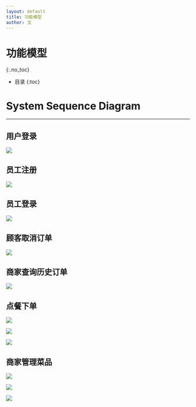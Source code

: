 ```yaml
---
layout: default
title: 功能模型
author: 戈
---
```


# 功能模型
{:.no_toc}

* 目录
{:toc}

# System Sequence Diagram
---

## 用户登录

![][1]

## 员工注册

![][2]

## 员工登录

![][3]

## 顾客取消订单

![][4]


## 商家查询历史订单

![][5]

## 点餐下单

![][6]

![][7]

![][8]

## 商家管理菜品

![][9]

![][10]

![][11]


[1]:images/sys-sequence-diagram/user_login.png

[2]:images/sys-sequence-diagram/staff_register.png

[3]:images/sys-sequence-diagram/staff_login.png

[4]:images/sys-sequence-diagram/consumer_cancel_order.png

[5]:images/sys-sequence-diagram/admin_query_order.png

[6]:images/sys-sequence-diagram/order.png

[7]:images/sys-sequence-diagram/accept_order.png

[8]:images/sys-sequence-diagram/refuse_order.png

[9]:images/sys-sequence-diagram/admin_add_dishes.png

[10]:images/sys-sequence-diagram/admin_delete_dishes.png

[11]:images/sys-sequence-diagram/admin_modify_dishes.png
